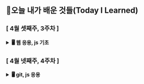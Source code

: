 ## 🚀오늘 내가 배운 것들(Today I Learned)

### [ 4월 셋째주, 3주차 ]

<details>
  <summary><b>🖥️ 웹 응용, js 기초</b></summary>
  <div markdown="1">
    <ul>
      <li>24.04.15 - <a href="">[ TIL 주제 ]</a></li>
      <li>24.04.16 - <a href="">[ TIL 주제 ]</a></li>
      <li>24.04.17 - <a href="">[ TIL 주제 ]</a></li>
      <li>24.04.18 - <a href="">[ TIL 주제 ]</a></li>
      <li>24.04.19 - <a href="">[ TIL 주제 ]</a></li>
    </ul>
</details>

### [ 4월 넷째주, 4주차 ] 

<details>
  <summary><b>🖥️ git, js 응용</b></summary>
  <div markdown="1">
    <ul>
      <li>24.04.22 - <a href="">[ TIL 주제 ]</a></li>
    </ul>
</details>
